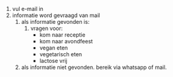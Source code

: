 1. vul e-mail in
1. informatie word gevraagd van mail
    1. als informatie gevonden is:
        1. vragen voor:
            - kom naar receptie
            - kom naar avondfeest
            - vegan eten
            - vegetarisch eten
            - lactose vrij
    1. als informatie niet gevonden. bereik via whatsapp of mail.